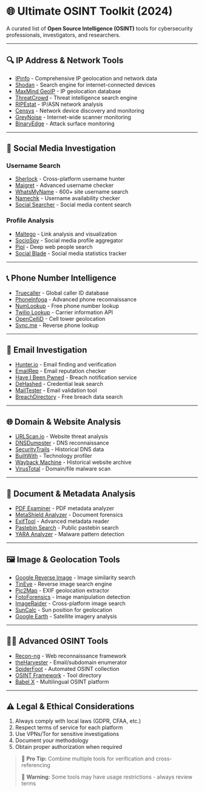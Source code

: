 # 🌐 Ultimate OSINT Toolkit (2024)

A curated list of **Open Source Intelligence (OSINT)** tools for cybersecurity professionals, investigators, and researchers.

---

## 🔍 IP Address & Network Tools
- [IPinfo](https://ipinfo.io/) - Comprehensive IP geolocation and network data
- [Shodan](https://www.shodan.io/) - Search engine for internet-connected devices
- [MaxMind GeoIP](https://www.maxmind.com/) - IP geolocation database
- [ThreatCrowd](https://www.threatcrowd.org/) - Threat intelligence search engine
- [RIPEstat](https://stat.ripe.net/) - IP/ASN network analysis
- [Censys](https://censys.io/) - Network device discovery and monitoring
- [GreyNoise](https://www.greynoise.io/) - Internet-wide scanner monitoring
- [BinaryEdge](https://www.binaryedge.io/) - Attack surface monitoring

---

## 📱 Social Media Investigation
### Username Search
- [Sherlock](https://github.com/sherlock-project/sherlock) - Cross-platform username hunter
- [Maigret](https://github.com/soxoj/maigret) - Advanced username checker
- [WhatsMyName](https://whatsmyname.app/) - 600+ site username search
- [Namechk](https://namechk.com/) - Username availability checker
- [Social Searcher](https://www.social-searcher.com/) - Social media content search

### Profile Analysis
- [Maltego](https://www.maltego.com/) - Link analysis and visualization
- [SocioSpy](https://sociospy.com/) - Social media profile aggregator
- [Pipl](https://pipl.com/) - Deep web people search
- [Social Blade](https://socialblade.com/) - Social media statistics tracker

---

## 📞 Phone Number Intelligence
- [Truecaller](https://www.truecaller.com/) - Global caller ID database
- [PhoneInfoga](https://github.com/sundowndev/phoneinfoga) - Advanced phone reconnaissance
- [NumLookup](https://www.numlookup.com/) - Free phone number lookup
- [Twilio Lookup](https://www.twilio.com/lookup) - Carrier information API
- [OpenCelliD](https://opencellid.org/) - Cell tower geolocation
- [Sync.me](https://sync.me/) - Reverse phone lookup

---

## 📧 Email Investigation
- [Hunter.io](https://hunter.io/) - Email finding and verification
- [EmailRep](https://emailrep.io/) - Email reputation checker
- [Have I Been Pwned](https://haveibeenpwned.com/) - Breach notification service
- [DeHashed](https://www.dehashed.com/) - Credential leak search
- [MailTester](https://mailtester.com/) - Email validation tool
- [BreachDirectory](https://breachdirectory.org/) - Free breach data search

---

## 🌐 Domain & Website Analysis
- [URLScan.io](https://urlscan.io/) - Website threat analysis
- [DNSDumpster](https://dnsdumpster.com/) - DNS reconnaissance
- [SecurityTrails](https://securitytrails.com/) - Historical DNS data
- [BuiltWith](https://builtwith.com/) - Technology profiler
- [Wayback Machine](https://web.archive.org/) - Historical website archive
- [VirusTotal](https://www.virustotal.com/) - Domain/file malware scan

---

## 📄 Document & Metadata Analysis
- [PDF Examiner](https://www.pdfexaminer.com/) - PDF metadata analyzer
- [MetaShield Analyzer](https://metashieldanalyzer.elevenpaths.com/) - Document forensics
- [ExifTool](https://exiftool.org/) - Advanced metadata reader
- [Pastebin Search](https://psbdmp.ws/) - Public pastebin search
- [YARA Analyzer](https://github.com/Neo23x0/yara-analyzer) - Malware pattern detection

---

## 🖼️ Image & Geolocation Tools
- [Google Reverse Image](https://images.google.com/) - Image similarity search
- [TinEye](https://tineye.com/) - Reverse image search engine
- [Pic2Map](https://www.pic2map.com/) - EXIF geolocation extractor
- [FotoForensics](https://fotoforensics.com/) - Image manipulation detection
- [ImageRaider](https://www.imageraider.com/) - Cross-platform image search
- [SunCalc](https://www.suncalc.org/) - Sun position for geolocation
- [Google Earth](https://earth.google.com/) - Satellite imagery analysis

---

## 🕵️‍♂️ Advanced OSINT Tools
- [Recon-ng](https://github.com/lanmaster53/recon-ng) - Web reconnaissance framework
- [theHarvester](https://github.com/laramies/theHarvester) - Email/subdomain enumerator
- [SpiderFoot](https://www.spiderfoot.net/) - Automated OSINT collection
- [OSINT Framework](https://osintframework.com/) - Tool directory
- [Babel X](https://www.babelstreet.com/) - Multilingual OSINT platform

---

## ⚠️ Legal & Ethical Considerations
1. Always comply with local laws (GDPR, CFAA, etc.)
2. Respect terms of service for each platform
3. Use VPNs/Tor for sensitive investigations
4. Document your methodology
5. Obtain proper authorization when required

> 🔄 **Pro Tip:** Combine multiple tools for verification and cross-referencing
> 
> 🚨 **Warning:** Some tools may have usage restrictions - always review terms
